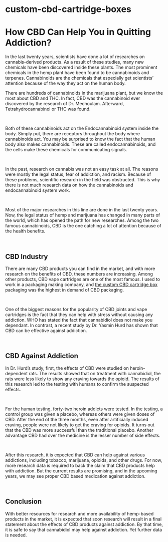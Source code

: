 # custom-cbd-cartridge-boxes
<h1>How CBD Can Help You in Quitting Addiction?</h1>
<p>In the last twenty years, scientists have done a lot of researches on cannabis-derived products. As a result of these studies, many new chemicals have been discovered inside these plants. The most prominent chemicals in the hemp plant have been found to be cannabinoids and terpenes. Cannabinoids are the chemicals that especially get scientists&rsquo; attention because of the way they act on the human body.</p>
<p>There are hundreds of cannabinoids in the marijuana plant, but we know the most about CBD and THC. In fact, CBD was the cannabinoid ever discovered by the research of Dr. Mechoulam. Afterward, Tetrahydrocannabinol or THC was found.</p>
<p>&nbsp;</p>
<p>Both of these cannabinoids act on the Endocannabinoid system inside the body. Simply put, there are receptors throughout the body where cannabinoids act. You may be surprised to know the fact that the human body also makes cannabinoids. These are called endocannabinoids, and the cells make these chemicals for communicating signals.</p>
<p>&nbsp;</p>
<p>In the past, research on cannabis was not an easy task at all. The reasons were mostly the legal status, fear of addiction, and racism. Because of these problems, scientific research in the field was obstructed. This is why there is not much research data on how the cannabinoids and endocannabinoid system work.</p>
<p>&nbsp;</p>
<p>Most of the major researches in this line are done in the last twenty years. Now, the legal status of hemp and marijuana has changed in many parts of the world, which has opened the path for new researches. Among the two famous cannabinoids, CBD is the one catching a lot of attention because of the health benefits.</p>
<p>&nbsp;</p>
<h2>CBD Industry</h2>
<p>There are many CBD products you can find in the market, and with more research on the benefits of CBD, these numbers are increasing. Among other products, CBD vape cartridges are one of the most famous. I used to work in a packaging making company, and <a href="https://uscbdboxes.com/cbd-cartridge-boxes/">the custom CBD cartridge box</a> packaging was the highest in demand of CBD packaging.</p>
<p>&nbsp;</p>
<p>One of the biggest reasons for the popularity of CBD joints and vape cartridges is the fact that they can help with stress without causing any addiction. WHO has stated the fact that cannabidiol does not make you dependant. In contrast, a recent study by Dr. Yasmin Hurd has shown that CBD can be effective against addiction.</p>
<p>&nbsp;</p>
<h2>CBD Against Addiction</h2>
<p>In Dr. Hurd&rsquo;s study, first, the effects of CBD were studied on heroin-dependent rats. The results showed that on treatment with cannabidiol, the rats were less likely to show any craving towards the opioid. The results of this research led to the testing with humans to confirm the suspected effects.</p>
<p>&nbsp;</p>
<p>For the human testing, forty-two heroin addicts were tested. In the testing, a control group was given a placebo, whereas others were given doses of CBD. After the end of the three months, even after artificially induced craving, people were not likely to get the craving for opioids. It turns out that the CBD was more successful than the traditional placebo. Another advantage CBD had over the medicine is the lesser number of side effects.</p>
<p>&nbsp;</p>
<p>After this research, it is expected that CBD can help against various addictions, including tobacco, marijuana, opioids, and other drugs. For now, more research data is required to back the claim that CBD products help with addiction. But the current results are promising, and in the upcoming years, we may see proper CBD based medication against addiction.</p>
<p>&nbsp;</p>
<h2>Conclusion</h2>
<p>With better resources for research and more availability of hemp-based products in the market, it is expected that soon research will result in a final statement about the effects of CBD products against addiction. By that time, it is safe to say that cannabidiol may help against addiction. Yet further data is needed.</p>
